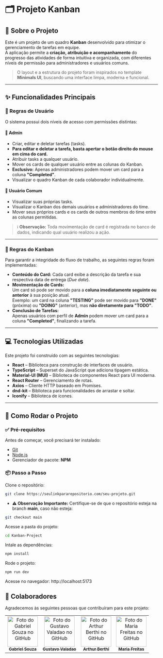 # 🗂️ Projeto Kanban

## 📖 Sobre o Projeto

Este é um projeto de um quadro **Kanban** desenvolvido para otimizar o gerenciamento de tarefas em equipe.  
A aplicação permite a **criação, atribuição e acompanhamento** do progresso das atividades de forma intuitiva e organizada, com diferentes níveis de permissão para administradores e usuários comuns.

> O layout e a estrutura do projeto foram inspirados no template **Minimals UI**, buscando uma interface limpa, moderna e funcional.

---

## ✨ Funcionalidades Principais

### 🔐 Regras de Usuário

O sistema possui dois níveis de acesso com permissões distintas:

#### 👑 Admin
- Criar, editar e deletar tarefas (tasks).
- **Para editar e deletar a tarefa, basta apertar o botão direito do mouse em cima do card.**
- Atribuir tasks a qualquer usuário.
- Mover os cards de qualquer usuário entre as colunas do Kanban.
- **Exclusivo:** Apenas administradores podem mover um card para a coluna **"Completed"**.
- Visualizar o quadro Kanban de cada colaborador individualmente.

#### 👤 Usuário Comum
- Visualizar suas próprias tasks.
- Visualizar o Kanban dos demais usuários e administradores do time.
- Mover seus próprios cards e os cards de outros membros do time entre as colunas permitidas.

> ℹ️ **Observação:** Toda movimentação de card é registrada no banco de dados, indicando qual usuário realizou a ação.

---

### 🧩 Regras do Kanban

Para garantir a integridade do fluxo de trabalho, as seguintes regras foram implementadas:

- **Conteúdo do Card:** Cada card exibe a descrição da tarefa e sua respectiva data de entrega (_Due date_).
- **Movimentação de Cards:**  
  Um card só pode ser movido para a **coluna imediatamente seguinte ou anterior** à sua posição atual.  
  Exemplo: um card na coluna **"TESTING"** pode ser movido para **"DONE"** (próxima) ou **"DOING"** (anterior), mas **não diretamente para "TODO"**.
- **Conclusão de Tarefas:**  
  Apenas usuários com perfil de **Admin** podem mover um card para a coluna **"Completed"**, finalizando a tarefa.

---

## 💻 Tecnologias Utilizadas

Este projeto foi construído com as seguintes tecnologias:

- **React** – Biblioteca para construção de interfaces de usuário.
- **TypeScript** – Superset do JavaScript que adiciona tipagem estática.
- **Material-UI (MUI)** – Biblioteca de componentes React para UI moderna.
- **React Router** – Gerenciamento de rotas.
- **Axios** – Cliente HTTP baseado em Promises.
- **dnd-kit** – Biblioteca para funcionalidades de arrastar e soltar.
- **Iconify** – Biblioteca de ícones.

---

## 🚀 Como Rodar o Projeto

### ✅ Pré-requisitos

Antes de começar, você precisará ter instalado:

- [Git](https://git-scm.com)
- [Node.js](https://nodejs.org/)
- Gerenciador de pacote: **NPM**

### 📦 Passo a Passo

Clone o repositório:

```bash
git clone https://seulinkpararepositorio.com/seu-projeto.git
```

* **⚠️ Observação Importante:** Certifique-se de que o repositório esteja na branch **main**, caso não esteja:
```bash
git checkout main
```

Acesse a pasta do projeto:

```bash
cd Kanban-Project
```
Intale as dependências:

```bash
npm install
```
Rode o projeto:

```bash
npm run dev
```

Acesse no navegador: http://localhost:5173


## 🤝 Colaboradores

Agradecemos às seguintes pessoas que contribuíram para este projeto:

<table>
  <tr>
    <td align="center">
      <a href="https://github.com/biellSouza2005" title="GitHub do Gabriel Souza">
        <img src="https://github.com/biellSouza2005.png" width="100px;" alt="Foto do Gabriel Souza no GitHub"/><br>
        <sub>
          <b>Gabriel Souza</b>
        </sub>
      </a>
    </td>
    <td align="center">
      <a href="https://github.com/GustavoAlvesValadao" title="GitHub do Gustavo Valadao">
        <img src="https://github.com/GustavoAlvesValadao.png" width="100px;" alt="Foto do Gustavo Valadao no GitHub"/><br>
        <sub>
          <b>Gustavo Valadao</b>
        </sub>
      </a>
    </td>
    <td align="center">
      <a href="https://github.com/ArthurBerthi505" title="GitHub do Arthur Berthi">
        <img src="https://github.com/ArthurBerthi505.png" width="100px;" alt="Foto do Arthur Berthi no GitHub"/><br>
        <sub>
          <b>Arthur Berthi</b>
        </sub>
      </a>
    </td>
    <td align="center">
      <a href="https://github.com/Freitasss2005" title="GitHub do Maria Freitas">
        <img src="https://github.com/Freitasss2005.png" width="100px;" alt="Foto do Maria Freitas no GitHub"/><br>
        <sub>
          <b>Maria Freitas</b>
        </sub>
      </a>
    </td>
  </tr>
</table>
